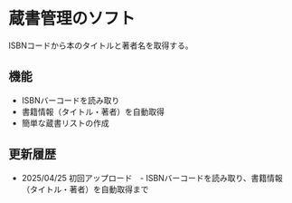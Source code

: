 # 蔵書管理のソフト

ISBNコードから本のタイトルと著者名を取得する。

## 機能
- ISBNバーコードを読み取り
- 書籍情報（タイトル・著者）を自動取得
- 簡単な蔵書リストの作成

## 更新履歴
- 2025/04/25 初回アップロード　- ISBNバーコードを読み取り、書籍情報（タイトル・著者）を自動取得まで
  
